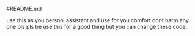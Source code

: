 #README.md

use this as you persnol assistant and use for you comfort
dont harm any one pls
pls be use this for a good thing but you can change these code.

                    
